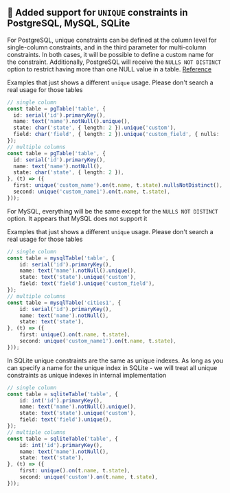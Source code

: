 ## 🎉 Added support for `UNIQUE` constraints in PostgreSQL, MySQL, SQLite

For PostgreSQL, unique constraints can be defined at the column level for single-column constraints, and in the third parameter for multi-column constraints. In both cases, it will be possible to define a custom name for the constraint. Additionally, PostgreSQL will receive the `NULLS NOT DISTINCT` option to restrict having more than one NULL value in a table. [Reference](https://www.postgresql.org/docs/current/ddl-constraints.html#DDL-CONSTRAINTS-UNIQUE-CONSTRAINTS)

Examples that just shows a different `unique` usage. Please don't search a real usage for those tables

```ts
// single column
const table = pgTable('table', {
  id: serial('id').primaryKey(),
  name: text('name').notNull().unique(),
  state: char('state', { length: 2 }).unique('custom'),
  field: char('field', { length: 2 }).unique('custom_field', { nulls: 'not distinct' }),
});
// multiple columns
const table = pgTable('table', {
  id: serial('id').primaryKey(),
  name: text('name').notNull(),
  state: char('state', { length: 2 }),
}, (t) => ({
  first: unique('custom_name').on(t.name, t.state).nullsNotDistinct(),
  second: unique('custom_name1').on(t.name, t.state),
}));
```

For MySQL, everything will be the same except for the `NULLS NOT DISTINCT` option. It appears that MySQL does not support it

Examples that just shows a different `unique` usage. Please don't search a real usage for those tables

```ts
// single column
const table = mysqlTable('table', {
    id: serial('id').primaryKey(),
    name: text('name').notNull().unique(),
    state: text('state').unique('custom'),
    field: text('field').unique('custom_field'),
});
// multiple columns
const table = mysqlTable('cities1', {
    id: serial('id').primaryKey(),
    name: text('name').notNull(),
    state: text('state'),
}, (t) => ({
    first: unique().on(t.name, t.state),
    second: unique('custom_name1').on(t.name, t.state),
}));
```

In SQLite unique constraints are the same as unique indexes. As long as you can specify a name for the unique index in SQLite - we will treat all unique constraints as unique indexes in internal implementation

```ts
// single column
const table = sqliteTable('table', {
    id: int('id').primaryKey(),
    name: text('name').notNull().unique(),
    state: text('state').unique('custom'),
    field: text('field').unique(),
});
// multiple columns
const table = sqliteTable('table', {
    id: int('id').primaryKey(),
    name: text('name').notNull(),
    state: text('state'),
}, (t) => ({
    first: unique().on(t.name, t.state),
    second: unique('custom').on(t.name, t.state),
}));
```

